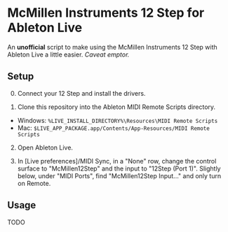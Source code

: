 McMillen Instruments 12 Step for Ableton Live
=============================================

An __unofficial__ script to make using the McMillen Instruments 12 Step with
Ableton Live a little easier. _Caveat emptor._

Setup
-----

0. Connect your 12 Step and install the drivers.

1. Clone this repository into the Ableton MIDI Remote Scripts directory.

  * Windows: `%LIVE_INSTALL_DIRECTORY%\Resources\MIDI Remote Scripts`
  * Mac: `$LIVE_APP_PACKAGE.app/Contents/App-Resources/MIDI Remote Scripts`

2. Open Ableton Live.

3. In [Live preferences]/MIDI Sync, in a "None" row, change the control surface
   to "McMillen12Step" and the input to "12Step (Port 1)". Slightly below, under
   "MIDI Ports", find "McMillen12Step Input..." and only turn on Remote.

Usage
-----

TODO
